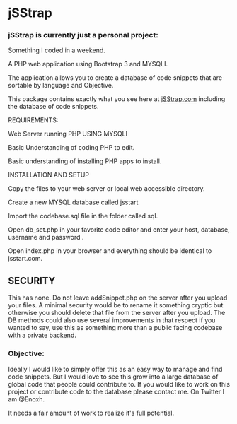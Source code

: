 # jSStrap

<h3>jSStrap is currently just a personal project:</h3>  

<p>Something I coded in a weekend.</p>  
<p>A PHP web application using Bootstrap 3 and MYSQLI.</p>    
<p>The application allows you to create a database of code snippets that are sortable by language and Objective.</p>    
<p>This package contains exactly what you see here at <a href="http://jsstrap.com">jSStrap.com</a> including the  database of code snippets.</p>    
<p>REQUIREMENTS:</p>    
<p>Web Server running PHP USING MYSQLI</p>    
<p>Basic Understanding of coding PHP to edit.</p>    
<p>Basic understanding of installing PHP apps to install.</p> 
<p></p>
<p>INSTALLATION AND SETUP</p>    
<p>Copy the files to your web server or local web accessible directory.</p>    
<p>Create a new MYSQL database called jsstart</p>    
<p>Import the codebase.sql file in the folder called sql.</p>    
<p>Open db_set.php in your favorite code editor and enter your host, database, username and password .</p>    
<p>Open index.php in your browser and everything should be identical to jsstart.com.</p>  

<h2>SECURITY</h2>

 <p>This has none. Do not leave addSnippet.php on the server after you upload your files. A minimal security would be to rename it something cryptic but otherwise you should delete that file from the server after you upload. The DB methods could also use several improvements in that respect if you wanted to say, use this as something more than a public facing codebase with a private backend.</p>
 <p></p>
  <p><h3>Objective:</h3> Ideally I would like to simply offer this as an easy way to manage and find code snippets. But I would love to see this grow into a large database of global code that people could contribute to. If you would like to work on this project or contribute code to the database please contact me. On Twitter I am @Enoxh. </p> 
  <p></p>
<p>It needs a fair amount of work to realize it's full potential.</p>
